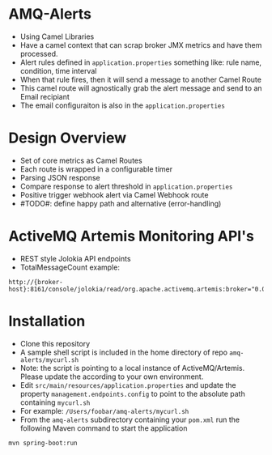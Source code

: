# AMQ-Alerts

- Using Camel Libraries
- Have a camel context that can scrap broker JMX metrics and have them processed.
- Alert rules defined in ```application.properties```  something like: rule name, condition, time interval
- When that rule fires, then it will send a message to another Camel Route
- This camel route will agnostically grab the alert message and send to an Email recipiant
- The email configuraiton is also in the ```application.properties```

# Design Overview
- Set of core metrics as Camel Routes
- Each route is wrapped in a configurable timer
- Parsing JSON response
- Compare response to alert threshold in ```application.properties```
- Positive trigger webhook alert via Camel Webhook route
- #TODO#: define happy path and alternative (error-handling)

# ActiveMQ Artemis Monitoring API's
- REST style Jolokia API endpoints
- TotalMessageCount example:
```shell
http://{broker-host}:8161/console/jolokia/read/org.apache.activemq.artemis:broker="0.0.0.0"/TotalMessageCount
```

# Installation
- Clone this repository
- A sample shell script is included in the home directory of repo ```amq-alerts/mycurl.sh```
- Note: the script is pointing to a local instance of ActiveMQ/Artemis.  Please update the according to your own environment.
- Edit ```src/main/resources/application.properties```
and update the property ```management.endpoints.config``` to point to the absolute path containing ```mycurl.sh```
- For example: ```/Users/foobar/amq-alerts/mycurl.sh```
- From the ```amq-alerts``` subdirectory containing your ```pom.xml``` run the following Maven command to start the application
```shell
mvn spring-boot:run
```
